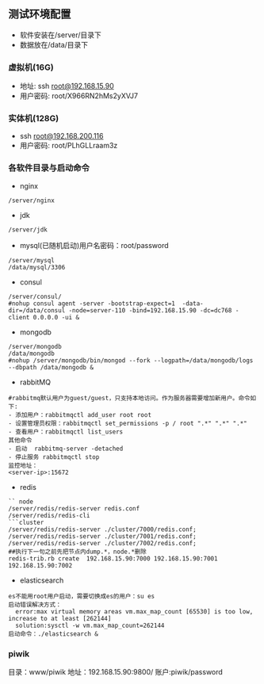 ## 测试环境配置
* 软件安装在/server/目录下
* 数据放在/data/目录下
### 虚拟机(16G)
* 地址: ssh root@192.168.15.90
* 用户密码: root/X966RN2hMs2yXVJ7
### 实体机(128G)
* ssh root@192.168.200.116
* 用户密码: root/PLhGLLraam3z
### 各软件目录与启动命令
 * nginx
  ```aidl
  /server/nginx
```
  * jdk
  ```aidl
  /server/jdk
```
  * mysql(已随机启动)用户名密码：root/password
   ```aidl
   /server/mysql
   /data/mysql/3306
   
```
  * consul 
  ```aidl
  /server/consul/
  #nohup consul agent -server -bootstrap-expect=1  -data-dir=/data/consul -node=server-110 -bind=192.168.15.90 -dc=dc768 -client 0.0.0.0 -ui &
```
  * mongodb
  ```aidl
  /server/mongodb
  /data/mongodb
  #nohup /server/mongodb/bin/mongod --fork --logpath=/data/mongodb/logs --dbpath /data/mongodb &
```
  * rabbitMQ
  ```aidl
  #rabbitmq默认用户为guest/guest，只支持本地访问。作为服务器需要增加新用户。命令如下:
  - 添加用户：rabbitmqctl add_user root root
  - 设置管理员权限：rabbitmqctl set_permissions -p / root ".*" ".*" ".*"
  - 查看用户：rabbitmqctl list_users
  其他命令
  - 启动  rabbitmq-server -detached
  - 停止服务 rabbitmqctl stop
  监控地址：
  <server-ip>:15672
```
  * redis
  ```aidl
  `` node
  /server/redis/redis-server redis.conf
  /server/redis/redis-cli
  ```cluster
  /server/redis/redis-server ./cluster/7000/redis.conf;
  /server/redis/redis-server ./cluster/7001/redis.conf;
  /server/redis/redis-server ./cluster/7002/redis.conf;
  ##执行下一句之前先把节点内dump.*，node.*删除
  redis-trib.rb create  192.168.15.90:7000 192.168.15.90:7001 192.168.15.90:7002
```
  * elasticsearch
  ```aidl
  es不能用root用户启动，需要切换成es的用户：su es
  启动错误解决方式：
    error:max virtual memory areas vm.max_map_count [65530] is too low, increase to at least [262144]
    solution:sysctl -w vm.max_map_count=262144
  启动命令：./elasticsearch &
```
### piwik

目录：www/piwik
地址：192.168.15.90:9800/
账户:piwik/password
